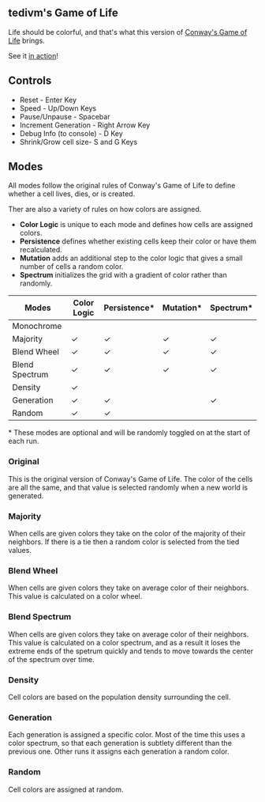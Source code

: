 ## tedivm's Game of Life

Life should be colorful, and that's what this version of [Conway's Game of Life](https://en.wikipedia.org/wiki/Conway%27s_Game_of_Life) brings.

See it [in action](https://life.tedivm.com/)!

## Controls

* Reset - Enter Key
* Speed - Up/Down Keys
* Pause/Unpause - Spacebar
* Increment Generation - Right Arrow Key
* Debug Info (to console) - D Key
* Shrink/Grow cell size- S and G Keys


## Modes

All modes follow the original rules of Conway's Game of Life to define whether a cell lives, dies, or is created.

Ther are also a variety of rules on how colors are assigned.

* **Color Logic** is unique to each mode and defines how cells are assigned colors.
* **Persistence** defines whether existing cells keep their color or have them recalculated.
* **Mutation** adds an additional step to the color logic that gives a small number of cells a random color.
* **Spectrum** initializes the grid with a gradient of color rather than randomly.

| Modes          | Color Logic | Persistence\* | Mutation\* | Spectrum\* |
|----------------|-------------|---------------|------------|------------|
| Monochrome     |             |               |            |            |
| Majority       | ✓           | ✓             | ✓          | ✓          |
| Blend Wheel    | ✓           | ✓             | ✓          | ✓          |
| Blend Spectrum | ✓           | ✓             | ✓          | ✓          |
| Density        | ✓           |               |            |            |
| Generation     | ✓           | ✓             |            | ✓          |
| Random         | ✓           | ✓             |            |            |


\* These modes are optional and will be randomly toggled on at the start of each run.


### Original

This is the original version of Conway's Game of Life. The color of the cells are all the same, and that value is selected randomly when a new world is generated.


### Majority

When cells are given colors they take on the color of the majority of their neighbors. If there is a tie then a random color is selected from the tied values.


### Blend Wheel

When cells are given colors they take on average color of their neighbors. This value is calculated on a color wheel.


### Blend Spectrum

When cells are given colors they take on average color of their neighbors. This value is calculated on a color spectrum, and as a result it loses the extreme ends of the spetrum quickly and tends to move towards the center of the spectrum over time.


### Density

Cell colors are based on the population density surrounding the cell.


### Generation

Each generation is assigned a specific color. Most of the time this uses a color spectrum, so that each generation is subtlety different than the previous one. Other runs it assigns each generation a random color.


### Random

Cell colors are assigned at random.
